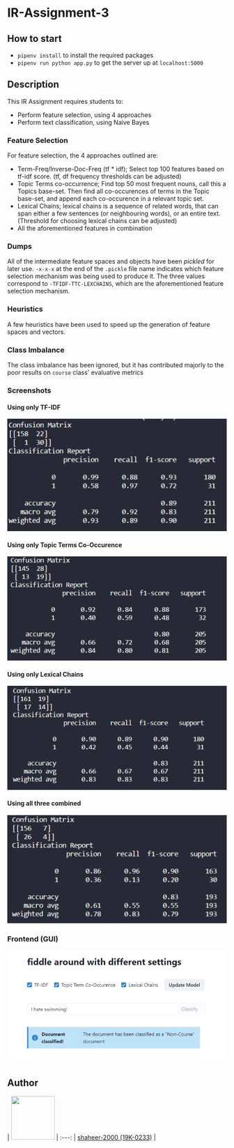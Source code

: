 # IR-Assignment-3

## How to start
- `pipenv install` to install the required packages
- `pipenv run python app.py` to get the server up at `localhost:5000`

## Description
This IR Assignment requires students to:
- Perform feature selection, using 4 approaches
- Perform text classification, using Naive Bayes

### Feature Selection
For feature selection, the 4 approaches outlined are:
- Term-Freq/Inverse-Doc-Freq (tf * idf); Select top 100 features based on tf-idf score. (tf, df frequency thresholds can be adjusted)
- Topic Terms co-occurrence; Find top 50 most frequent nouns, call this a Topics base-set. Then find all co-occurences of terms in the Topic base-set, and append each co-occurence in a relevant topic set.
- Lexical Chains; lexical chains is a sequence of related words, that can span either a few sentences (or neighbouring words), or an entire text. (Threshold for choosing lexical chains can be adjusted)
- All the aforementioned features in combination

### Dumps
All of the intermediate feature spaces and objects have been _pickled_ for later use. `-x-x-x` at the end of the `.pickle` file name indicates which feature selection mechanism was being used to produce it. The three values correspond to `-TFIDF-TTC-LEXCHAINS`, which are the aforementioned feature selection mechanism.

### Heuristics
A few heuristics have been used to speed up the generation of feature spaces and vectors.

### Class Imbalance
The class imbalance has been ignored, but it has contributed majorly to the poor results on `course` class' evaluative metrics

### Screenshots
#### Using only TF-IDF
![tf-idf](images/tfidf_feature_selection.png)

#### Using only Topic Terms Co-Occurence
![ttc](images/ttc_feature_selection.png)

#### Using only Lexical Chains
![lexchains](images/lexical_chains_feature_selection.png)

#### Using all three combined
![combined](images/combined_feature_selection.png)

### Frontend (GUI)
![gui](images/frontend.png)

## Author
| <img src="https://avatars.githubusercontent.com/u/20398468?v=4" width="100" height="100" /> |
  :---: 
| [shaheer-2000 (19K-0233)](https://github.com/shaheer-2000) |
